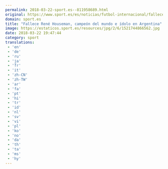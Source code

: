 ```yaml
---
permalink: 2018-03-22-sport.es--811958689.html
original: https://www.sport.es/es/noticias/futbol-internacional/fallece-rene-houseman-campeon-del-mundo-idolo-argentina-6709664?utm_source=rss-noticias&utm_medium=feed&utm_campaign=futbol-internacional
domain: sport.es
title: "Fallece René Houseman, campeón del mundo e ídolo en Argentina"
image: https://estaticos.sport.es/resources/jpg/2/6/1521744866562.jpg
date: 2018-03-22 19:47:44
category: sport
translations: 
 - 'en'
 - 'de'
 - 'ru'
 - 'ja'
 - 'fr'
 - 'it'
 - 'zh-CN'
 - 'zh-TW'
 - 'ar'
 - 'fa'
 - 'pt'
 - 'hi'
 - 'tr'
 - 'id'
 - 'nl'
 - 'sv'
 - 'vi'
 - 'pl'
 - 'ko'
 - 'no'
 - 'da'
 - 'th'
 - 'ta'
 - 'ms'
 - 'hy'
---
```


